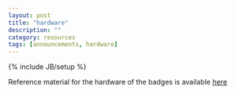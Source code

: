 ```yaml
---
layout: post
title: "hardware"
description: ""
category: resources
tags: [announcements, hardware]
---
```

{% include JB/setup %}

Reference material for the hardware of the badges is available [here](http://badge.workshop88.com/badge-hardware.tar.bz2)
